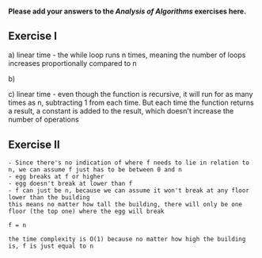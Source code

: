 #### Please add your answers to the ***Analysis of  Algorithms*** exercises here.

## Exercise I

a)
    linear time - the while loop runs n times, meaning the number of loops increases proportionally compared to n

b)


c)
    linear time - even though the function is recursive, it will run for as many times as n, subtracting 1 from each time. But each time the function returns a result, a constant is added to the result, which doesn't increase the number of operations

## Exercise II

    - Since there's no indication of where f needs to lie in relation to n, we can assume f just has to be between 0 and n
    - egg breaks at f or higher
    - egg doesn't break at lower than f
    - f can just be n, because we can assume it won't break at any floor lower than the building
    this means no matter how tall the building, there will only be one floor (the top one) where the egg will break

    f = n 

    the time complexity is O(1) because no matter how high the building is, f is just equal to n

    

